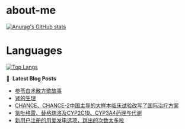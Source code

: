 # about-me
[![Anurag's GitHub stats](https://github-readme-stats.vercel.app/api?username=whitewatercn)](https://github.com/anuraghazra/github-readme-stats)

# Languages
[![Top Langs](https://github-readme-stats.vercel.app/api/top-langs/?username=whitewatercn)](https://github.com/anuraghazra/github-readme-stats)

📕 &nbsp;**Latest Blog Posts**
<!-- BLOG-POST-LIST:START -->
- [参苓白术散方歌故事](https://forum.beginner.center/t/topic/1006/1)
- [肾的生理](https://forum.beginner.center/t/topic/1001/1)
- [CHANCE、CHANCE-2中国主导的大样本临床试验改写了国际治疗方案](https://forum.beginner.center/t/topic/997/1)
- [氯吡格雷、替格瑞洛及CYP2C19、CYP3A4药理与代谢](https://forum.beginner.center/t/topic/996/1)
- [新用户注册的用爱发电选项，跳出的次数太多啦](https://forum.beginner.center/t/topic/981/4)
<!-- BLOG-POST-LIST:END -->
